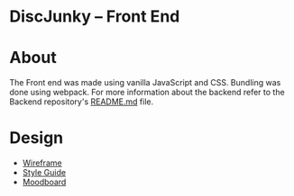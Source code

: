 # DiscJunky – Front End

# About

The Front end was made using vanilla JavaScript and CSS. Bundling was done using webpack. For more information about the backend refer to the Backend repository's [README.md](https://github.com/EHB-MCT/web-2-backend-22-23-rokussadee/blob/development/README.md) file.

# Design

- [Wireframe](https://xd.adobe.com/view/b440dba5-f70a-41bb-93a0-120264681b05-e113/?fullscreen&hints=off)
- [Style Guide](https://github.com/EHB-MCT/web-2-frontend-22-23-rokussadee/blob/development/WebII_Rokus_Sad%C3%A9e_Styleguide%26Concept_copy.pdf)
- [Moodboard](https://github.com/EHB-MCT/web-2-frontend-22-23-rokussadee/blob/development/Web2_WebII_Rokus_Sadée_Moodboard_copy.pdf)

